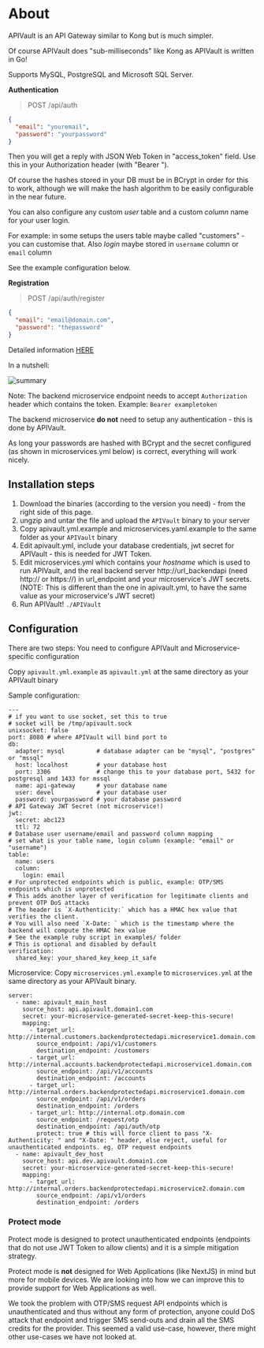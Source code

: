 # About
APIVault is an API Gateway similar to Kong but is much simpler.

Of course APIVault does "sub-milliseconds" like Kong as APIVault is written in Go!

Supports MySQL, PostgreSQL and Microsoft SQL Server.

**Authentication**

> POST /api/auth

```json
{ 
  "email": "youremail",
  "password": "yourpassword"
}
```

Then you will get a reply with JSON Web Token in "access_token" field. Use this in your Authorization header (with "Bearer ").

Of course the hashes stored in your DB must be in BCrypt in order for this to work, although we will make the hash algorithm to be easily configurable in the near future. 

You can also configure any custom *user* table and a custom *column* name for your user login.

For example: in some setups the users table maybe called "customers" - you can customise that. Also *login* maybe stored in `username` column or `email` column

See the example configuration below.

**Registration**

> POST /api/auth/register

```json
{
  "email": "email@domain.com",
  "password": "thepassword"
}
```

Detailed information [HERE](http://unrealasia.net/index.html#2019-03-22-12)

In a nutshell:

![summary](https://raw.githubusercontent.com/muhammadn/APIVault/master/API_gateway.png)

Note: The backend microservice endpoint needs to accept `Authorization` header which contains the token.
Example: `Bearer exampletoken`

The backend microservice **do not** need to setup any authentication - this is done by APIVault.

As long your passwords are hashed with BCrypt and the secret configured (as shown in microservices.yml below) is correct, everything will work nicely.
## Installation steps
1. Download the binaries (according to the version you need) - from the right side of this page.
2. ungzip and untar the file and upload the `APIVault` binary to your server
3. Copy apivault.yml.example and microservices.yaml.example to the same folder as your `APIVault` binary
3. Edit apivault.yml, include your database credentials, jwt secret for APIVault - this is needed for JWT Token.
4. Edit microservices.yml which contains your *hostname* which is used to run APIVault, and the real backend server http://url_backendapi (need http:// or https://) in url_endpoint and your microservice's JWT secrets. (NOTE: This is different than the one in apivault.yml, to have the same value as your microservice's JWT secret)
5. Run APIVault! `./APIVault`

## Configuration
There are two steps: You need to configure APIVault and Microservice-specific configuration

Copy `apivault.yml.example` as `apivault.yml` at the same directory as your APIVault binary

Sample configuration:

```
---
# if you want to use socket, set this to true
# socket will be /tmp/apivault.sock
unixsocket: false
port: 8080 # where APIVault will bind port to
db:
  adapter: mysql         # database adapter can be "mysql", "postgres" or "mssql"
  host: localhost        # your database host
  port: 3306             # change this to your database port, 5432 for postgresql and 1433 for mssql
  name: api-gateway      # your database name
  user: devel            # your database user
  password: yourpassword # your database password
# API Gateway JWT Secret (not microservice!)
jwt:
  secret: abc123
  ttl: 72
# Database user username/email and password column mapping
# set what is your table name, login column (example: "email" or "username")
table:
  name: users
  column:
    login: email
# For unprotected endpoints which is public, example: OTP/SMS endpoints which is unprotected
# This adds another layer of verification for legitimate clients and prevent OTP DoS attacks
# The header is `X-Authenticity:` which has a HMAC hex value that verifies the client.
# You will also need `X-Date: ` which is the timestamp where the backend will compute the HMAC hex value
# See the example ruby script in examples/ folder
# This is optional and disabled by default
verification:
  shared_key: your_shared_key_keep_it_safe
```

Microservice:
Copy `microservices.yml.example` to `microservices.yml` at the same directory as your APIVault binary.

```
server:
  - name: apivault_main_host
    source_host: api.apivault.domain1.com
    secret: your-microservice-generated-secret-keep-this-secure!
    mapping:
      - target_url: http://internal.customers.backendprotectedapi.microservice1.domain.com
        source_endpoint: /api/v1/customers
        destination_endpoint: /customers
      - target_url: http://internal.accounts.backendprotectedapi.microservice1.domain.com
        source_endpoint: /api/v1/accounts
        destination_endpoint: /accounts
      - target_url: http://internal.orders.backendprotectedapi.microservice1.domain.com
        source_endpoint: /api/v1/orders
        destination_endpoint: /orders
      - target_url: http://internal.otp.domain.com
        source_endpoint: /request/otp
        destination_endpoint: /api/auth/otp
        protect: true # this will force client to pass "X-Authenticity: " and "X-Date: " header, else reject, useful for unauthenticated endpoints. eg. OTP request endpoints
  - name: apivault_dev_host
    source_host: api.dev.apivault.domain1.com
    secret: your-microservice-generated-secret-keep-this-secure!
    mapping:
      - target_url: http://internal.orders.backendprotectedapi.microservice2.domain.com
        source_endpoint: /api/v1/orders
        destination_endpoint: /orders
```

### Protect mode

Protect mode is designed to protect unauthenticated endpoints (endpoints that do not use JWT Token to allow clients) and it is a simple mitigation strategy.

Protect mode is **not** designed for Web Applications (like NextJS) in mind but more for mobile devices. We are looking into how we can improve this to provide support for Web Applications as well.

We took the problem with OTP/SMS request API endpoints which is unauthenticated and thus without any form of protection, anyone could DoS attack that endpoint and trigger SMS send-outs and drain all the SMS credits for the provider. This seemed a valid use-case, however, there might other use-cases we have not looked at.
